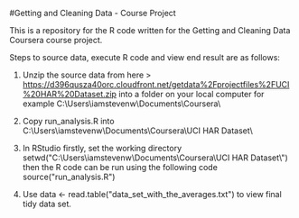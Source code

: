 #Getting and Cleaning Data - Course Project

This is a repository for the R code written for the Getting and Cleaning Data Coursera course project.

Steps to source data, execute R code and view end result are as follows:

1. Unzip the source data from here > https://d396qusza40orc.cloudfront.net/getdata%2Fprojectfiles%2FUCI%20HAR%20Dataset.zip into a folder on your local computer for example C:\Users\iamstevenw\Documents\Coursera\

2. Copy run_analysis.R into C:\Users\iamstevenw\Documents\Coursera\UCI HAR Dataset\

3. In RStudio firstly, set the working directory setwd("C:\\Users\\iamstevenw\\Documents\\Coursera\\UCI HAR Dataset\\") then the R code can be run using the following code source("run_analysis.R")

4. Use data <- read.table("data_set_with_the_averages.txt") to view final tidy data set. 